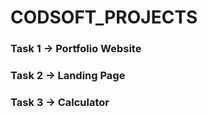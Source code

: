 # CODSOFT_PROJECTS
<h3>Task 1 -> Portfolio Website</h3>
<h3>Task 2 -> Landing Page</h3>
<h3>Task 3 -> Calculator</h3>
